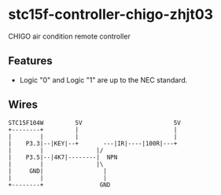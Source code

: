 # stc15f-controller-chigo-zhjt03
CHIGO air condition remote controller

## Features
* Logic "0" and Logic "1" are up to the NEC standard. 

## Wires
```
STC15F104W         5V                          5V
+--------+         |                           |
|        |         |                           | 
|    P3.3|--|KEY|--+       ---|IR|----|100R|---+
|        |               |/
|    P3.5|--|4K7|--------|  NPN
|        |               |\
|     GND|                 |
|        |                 |         
+--------+                GND
```
